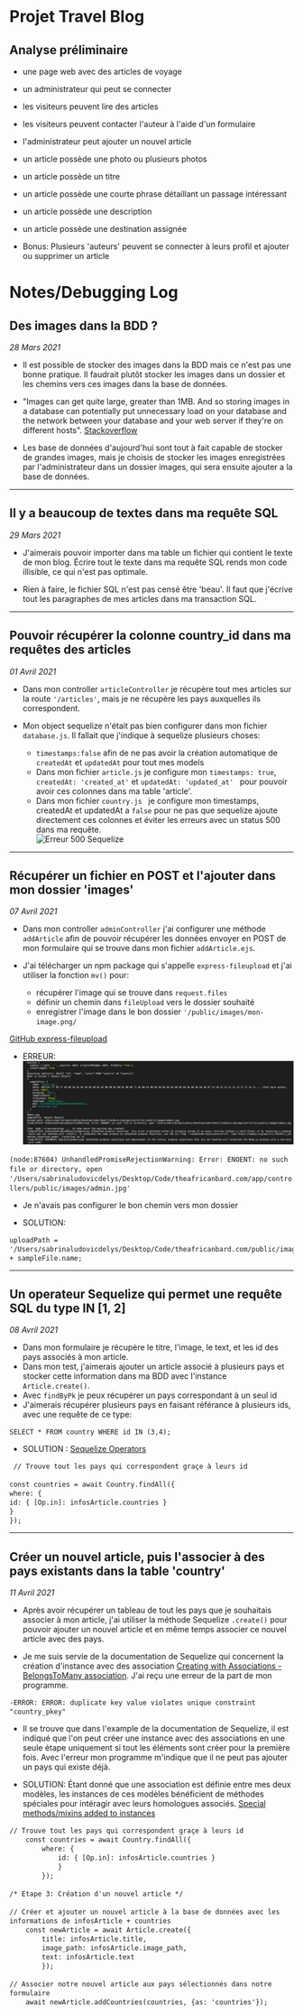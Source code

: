 # Projet Travel Blog 

## Analyse préliminaire 

- une page web avec des articles de voyage 
- un administrateur qui peut se connecter 
- les visiteurs peuvent lire des articles 
- les visiteurs peuvent contacter l'auteur à l'aide d'un formulaire 
- l'administrateur peut ajouter un nouvel article
- un article possède une photo ou plusieurs photos
- un article possède un titre 
- un article possède une courte phrase détaillant un passage intéressant
- un article possède une description 
- un article possède une destination assignée 

- Bonus: Plusieurs 'auteurs' peuvent se connecter à leurs profil et ajouter ou supprimer un article 


# Notes/Debugging Log

## Des images dans la BDD ?

_28 Mars 2021_

- Il est possible de stocker des images dans la BDD mais ce n'est pas une bonne pratique. 
Il faudrait plutôt stocker les images dans un dossier et les chemins vers ces images dans la base de données. 

- "Images can get quite large, greater than 1MB. And so storing images in a database can potentially put unnecessary load on your database and the network between your database and your web server if they're on different hosts".
[Stackoverflow](https://stackoverflow.com/questions/6472233/can-i-store-images-in-mysql)

- Les base de données d'aujourd'hui sont tout à fait capable de stocker de grandes images, mais je choisis de stocker les images enregistrées par l'administrateur dans un dossier images, qui sera ensuite ajouter a la base de données. 

-------

## Il y a beaucoup de textes dans ma requête SQL

_29 Mars 2021_

- J'aimerais pouvoir importer dans ma table un fichier qui contient le texte de mon blog. Écrire tout le texte dans ma requête SQL rends mon code illisible, ce qui n'est pas optimale. 

- Rien à faire, le fichier SQL n'est pas censé être 'beau'. Il faut que j'écrive tout les paragraphes de mes articles dans ma transaction SQL.

-------

## Pouvoir récupérer la colonne country_id dans ma requêtes des articles

_01 Avril 2021_

- Dans mon controller ```articleController``` je récupère tout mes articles sur la route ```'/articles'```, mais je ne récupère les pays auxquelles ils correspondent. 

- Mon object sequelize n'était pas bien configurer dans mon fichier ```database.js```. Il fallait que j'indique à sequelize plusieurs choses: 
    - ```timestamps:false``` afin de ne pas avoir la création automatique de ```createdAt``` et ```updatedAt``` pour tout mes models
    - Dans mon fichier ```article.js``` je configure mon  ```timestamps: true```, ```createdAt: 'created_at'```  et ```updatedAt: 'updated_at' ``` pour pouvoir avoir ces colonnes dans ma table 'article'. 
    - Dans mon fichier ```country.js ``` je configure mon timestamps, createdAt et updatedAt a ```false``` pour ne pas que sequelize ajoute directement ces colonnes et éviter les erreurs avec un status 500 dans ma requête.  
    ![Erreur 500 Sequelize](public/images/erreur500_sequelize.png)
    
-------

## Récupérer un fichier en POST et l'ajouter dans mon dossier 'images'

_07 Avril 2021_

- Dans mon controller ```adminController``` j'ai configurer une méthode ```addArticle``` afin de pouvoir récupérer les données envoyer en POST de mon formulaire qui se trouve dans mon fichier ```addArticle.ejs```. 

- J'ai télécharger un npm package qui s'appelle ```express-fileupload``` et j'ai utiliser la fonction ```mv()``` pour: 
    - récupérer l'image qui se trouve dans ```request.files```
    - définir un chemin dans ```fileUpload``` vers le dossier souhaité 
    - enregistrer l'image dans le bon dossier ```'/public/images/mon-image.png/```

[GitHub express-fileupload](https://github.com/richardgirges/express-fileupload/tree/master/example#basic-file-upload)

- ERREUR: 
![Erreur](images/erreur-fileupload1.png?raw=true)

```(node:87604) UnhandledPromiseRejectionWarning: Error: ENOENT: no such file or directory, open '/Users/sabrinaludovicdelys/Desktop/Code/theafricanbard.com/app/controllers/public/images/admin.jpg'```

- Je n'avais pas configurer le bon chemin vers mon dossier 

- SOLUTION: 

```
uploadPath = '/Users/sabrinaludovicdelys/Desktop/Code/theafricanbard.com/public/images/' + sampleFile.name;
```

-------

## Un operateur Sequelize qui permet une requête SQL du type IN [1, 2]

_08 Avril 2021_

- Dans mon formulaire je récupère le titre, l'image, le text, et les id des pays associés à mon article. 
- Dans mon test, j'aimerais ajouter un article associé à plusieurs pays et stocker cette information dans ma BDD avec l'instance ```Article.create()```.
- Avec ```findByPk``` je peux récupérer un pays correspondant à un seul id
- J'aimerais récupérer plusieurs pays en faisant référance à plusieurs ids, avec une requête de ce type: 
```
SELECT * FROM country WHERE id IN (3,4);
```

- SOLUTION : [Sequelize Operators](https://sequelize.org/master/manual/model-querying-basics.html#operators)

```
 // Trouve tout les pays qui correspondent graçe à leurs id 

const countries = await Country.findAll({
where: {
id: { [Op.in]: infosArticle.countries }
}
});
```
-------

## Créer un nouvel article, puis l'associer à des pays existants dans la table 'country'

_11 Avril 2021_

- Après avoir récupérer un tableau de tout les pays que je souhaitais associer à mon article, j'ai utiliser la méthode Sequelize ```.create()``` pour pouvoir ajouter un nouvel article et en même temps associer ce nouvel article avec des pays. 

- Je me suis servie de la documentation de Sequelize qui concernent la création d'instance avec des association [Creating with Associations - BelongsToMany association](https://sequelize.org/master/manual/creating-with-associations.html). J'ai reçu une erreur de la part de mon programme. 

```
-ERROR: ERROR: duplicate key value violates unique constraint "country_pkey"
```

- Il se trouve que dans l'example de la documentation de Sequelize, il est indiqué que l'on peut créer une instance avec des associations en une seule étape uniquement si tout les éléments sont créer pour la première fois. Avec l'erreur mon programme m'indique que il ne peut pas ajouter un pays qui existe déjà. 

- SOLUTION: Étant donné que une association est définie entre mes deux modèles, les instances de ces modèles bénéficient de méthodes spéciales pour intéragir avec leurs homologues associés. [Special methods/mixins added to instances](https://sequelize.org/master/manual/assocs.html#special-methods-mixins-added-to-instances)

```
// Trouve tout les pays qui correspondent graçe à leurs id 
    const countries = await Country.findAll({
        where: {
            id: { [Op.in]: infosArticle.countries }
            }
        });

/* Etape 3: Création d'un nouvel article */

// Créer et ajouter un nouvel article à la base de données avec les informations de infosArticle + countries  
    const newArticle = await Article.create({
        title: infosArticle.title,
        image_path: infosArticle.image_path,
        text: infosArticle.text
        });

// Associer notre nouvel article aux pays sélectionnés dans notre formulaire
    await newArticle.addCountries(countries, {as: 'countries'});
```



